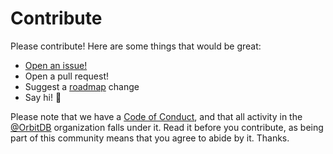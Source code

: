 # Contribute

Please contribute! Here are some things that would be great:

- [Open an issue!](https://github.com/orbitdb/orbit-web/issues/new)
- Open a pull request!
- Suggest a [roadmap](https://github.com/orbitdb/orbit-web/blob/master/ROADMAP.md) change
- Say hi! :wave:

Please note that we have a [Code of Conduct](CODE_OF_CONDUCT.md), and that all activity in the [@OrbitDB](https://github.com/orbitdb) organization falls under it. Read it before you contribute, as being part of this community means that you agree to abide by it. Thanks.
